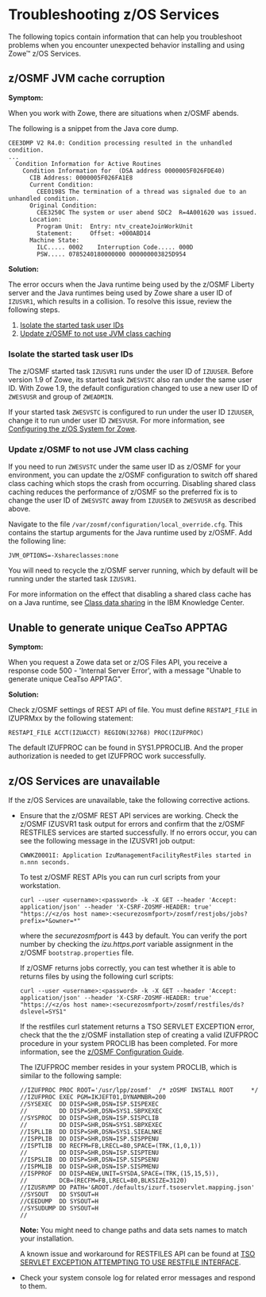 # Troubleshooting z/OS Services

The following topics contain information that can help you troubleshoot problems when you encounter unexpected behavior installing and using Zowe&trade; z/OS Services.

## z/OSMF JVM cache corruption

**Symptom:**

When you work with Zowe, there are situations when z/OSMF abends. 

The following is a snippet from the Java core dump.

```
CEE3DMP V2 R4.0: Condition processing resulted in the unhandled condition.   
...
  Condition Information for Active Routines
    Condition Information for  (DSA address 0000005F026FDE40)
      CIB Address: 0000005F026FA1E8
      Current Condition:
        CEE0198S The termination of a thread was signaled due to an unhandled condition.
      Original Condition:
        CEE3250C The system or user abend SDC2  R=4A001620 was issued.
      Location:
        Program Unit:  Entry: ntv_createJoinWorkUnit
        Statement:     Offset: +000ABD14
      Machine State:
        ILC..... 0002    Interruption Code..... 000D
        PSW..... 0785240180000000 000000003825D954
```
**Solution:**

The error occurs when the Java runtime being used by the z/OSMF Liberty server and the Java runtimes being used by Zowe share a user ID of `IZUSVR1`, which results in a collision. To resolve this issue, review the following steps. 

1. [Isolate the started task user IDs](#isolate-the-started-task-user-ids)
2. [Update z/OSMF to not use JVM class caching](#update-zosmf-to-not-use-jvm-class-caching)
    
### Isolate the started task user IDs

The z/OSMF started task `IZUSVR1` runs under the user ID of `IZUUSER`.  Before version 1.9 of Zowe, its started task `ZWESVSTC` also ran under the same user ID.  With Zowe 1.9, the default configuration changed to use a new user ID of `ZWESVUSR` and group of `ZWEADMIN`.  

If your started task `ZWESVSTC` is configured to run under the user ID `IZUUSER`, change it to run under user ID `ZWESVUSR`. For more information, see [Configuring the z/OS System for Zowe](../user-guide/configure-zos-system.md#user-ids-and-groups-for-the-zowe-started-tasks).

### Update z/OSMF to not use JVM class caching

If you need to run `ZWESVSTC` under the same user ID as z/OSMF for your environment, you can update the z/OSMF configuration to switch off shared class caching which stops the crash from occurring.  Disabling shared class caching reduces the performance of z/OSMF so the preferred fix is to change the user ID of  `ZWESVSTC` away from `IZUUSER` to `ZWESVUSR` as described above.  

Navigate to the file `/var/zosmf/configuration/local_override.cfg`.  This contains the startup arguments for the Java runtime used by z/OSMF.  Add the following line:
```shell
JVM_OPTIONS=-Xshareclasses:none
```
You will need to recycle the z/OSMF server running, which by default will be running under the started task `IZUSVR1`.  

For more information on the effect that disabling a shared class cache has on a Java runtime, see [Class data sharing](https://www.ibm.com/support/knowledgecenter/SSYKE2_8.0.0/com.ibm.java.vm.80.doc/docs/shrc.html) in the IBM Knowledge Center.

## Unable to generate unique CeaTso APPTAG

**Symptom:**

When you request a Zowe data set or z/OS Files API, you receive a response code 500 - 'Internal Server Error', with a message "Unable to generate unique CeaTso APPTAG". 

**Solution:**

Check z/OSMF settings of REST API of file. You must define `RESTAPI_FILE` in IZUPRMxx by the following statement:

```RESTAPI_FILE ACCT(IZUACCT) REGION(32768) PROC(IZUFPROC)```  

The default IZUFPROC can be found in SYS1.PPROCLIB. And the proper authorization is needed to get IZUFPROC work successfully.

## z/OS Services are unavailable

If the z/OS Services are unavailable, take the following corrective actions. 

- Ensure that the z/OSMF REST API services are working. Check the z/OSMF IZUSVR1 task output for errors and confirm that the z/OSMF RESTFILES services are started successfully. If no errors occur, you can see the following message in the IZUSVR1 job output:

    ```
    CWWKZ0001I: Application IzuManagementFacilityRestFiles started in n.nnn seconds.
    ```

    To test z/OSMF REST APIs you can run curl scripts from your workstation. 

    ```
    curl --user <username>:<password> -k -X GET --header 'Accept: application/json' --header 'X-CSRF-ZOSMF-HEADER: true' "https://<z/os host name>:<securezosmfport>/zosmf/restjobs/jobs?prefix=*&owner=*"
    ```

    where the *securezosmfport* is 443 by default. You can verify the port number by checking the *izu.https.port* variable assignment in the z/OSMF `bootstrap.properties` file.

    If z/OSMF returns jobs correctly, you can test whether it is able to returns files by using the following curl scripts:

    ```
    curl --user <username>:<password> -k -X GET --header 'Accept: application/json' --header 'X-CSRF-ZOSMF-HEADER: true' "https://<z/os host name>:<securezosmfport>/zosmf/restfiles/ds?dslevel=SYS1"
    ```

    If the restfiles curl statement returns a TSO SERVLET EXCEPTION error, check that the the z/OSMF installation step of creating a valid IZUFPROC procedure in your system PROCLIB has been completed. For more information, see the [z/OSMF Configuration Guide](https://www-01.ibm.com/servers/resourcelink/svc00100.nsf/pages/zOSV2R3sc278419?OpenDocument).

    The IZUFPROC member resides in your system PROCLIB, which is similar to the following sample:

    ```
    //IZUFPROC PROC ROOT='/usr/lpp/zosmf'  /* zOSMF INSTALL ROOT     */
    //IZUFPROC EXEC PGM=IKJEFT01,DYNAMNBR=200                          
    //SYSEXEC  DD DISP=SHR,DSN=ISP.SISPEXEC                            
    //         DD DISP=SHR,DSN=SYS1.SBPXEXEC                           
    //SYSPROC  DD DISP=SHR,DSN=ISP.SISPCLIB                            
    //         DD DISP=SHR,DSN=SYS1.SBPXEXEC                           
    //ISPLLIB  DD DISP=SHR,DSN=SYS1.SIEALNKE                           
    //ISPPLIB  DD DISP=SHR,DSN=ISP.SISPPENU                            
    //ISPTLIB  DD RECFM=FB,LRECL=80,SPACE=(TRK,(1,0,1))                
    //         DD DISP=SHR,DSN=ISP.SISPTENU                            
    //ISPSLIB  DD DISP=SHR,DSN=ISP.SISPSENU                            
    //ISPMLIB  DD DISP=SHR,DSN=ISP.SISPMENU                            
    //ISPPROF  DD DISP=NEW,UNIT=SYSDA,SPACE=(TRK,(15,15,5)),            
    //         DCB=(RECFM=FB,LRECL=80,BLKSIZE=3120)                     
    //IZUSRVMP DD PATH='&ROOT./defaults/izurf.tsoservlet.mapping.json'  
    //SYSOUT   DD SYSOUT=H                                              
    //CEEDUMP  DD SYSOUT=H                                              
    //SYSUDUMP DD SYSOUT=H                                              
    //                                                                 
    ```

    **Note:** You might need to change paths and data sets names to match your installation.

    A known issue and workaround for RESTFILES API can be found at [TSO SERVLET EXCEPTION ATTEMPTING TO USE RESTFILE INTERFACE](http://www-01.ibm.com/support/docview.wss?crawler=1&uid=isg1PI63398).

-   Check your system console log for related error messages and respond to them.
